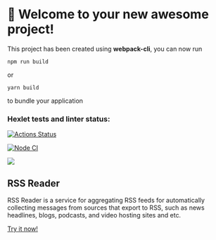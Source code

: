 # 🚀 Welcome to your new awesome project!

This project has been created using **webpack-cli**, you can now run

```
npm run build
```

or

```
yarn build
```

to bundle your application


### Hexlet tests and linter status:

[![Actions Status](https://github.com/MariaKorchagina/frontend-project-lvl3/workflows/hexlet-check/badge.svg)](https://github.com/MariaKorchagina/frontend-project-lvl3/actions)

<a href="https://github.com/MariaKorchagina/frontend-project-lvl3/actions/workflows/nodejs.yml"><img src="https://github.com/MariaKorchagina/frontend-project-lvl3/actions/workflows/nodejs.yml/badge.svg" alt="Node CI" style="max-width: 100%;"></a>

<a href="https://codeclimate.com/github/MariaKorchagina/frontend-project-lvl3/maintainability"><img src="https://api.codeclimate.com/v1/badges/d0003a85dd0f9539245b/maintainability" /></a>

## RSS Reader

RSS Reader is a service for aggregating RSS feeds for automatically collecting messages from sources that export to RSS, such as news headlines, blogs, podcasts, and video hosting sites and etc.

[Try it now!](https://111-eta.vercel.app/)